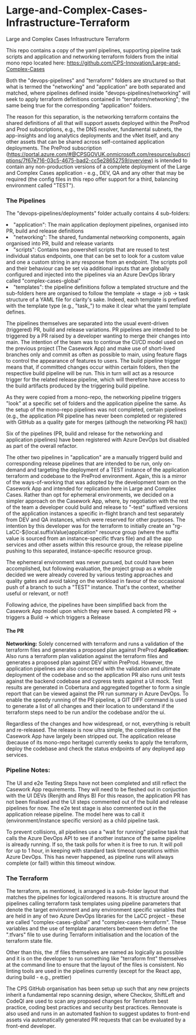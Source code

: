 # Large-and-Complex-Cases-Infrastructure-Terraform
Large and Complex Cases Infrastructure Terraform

This repo contains a copy of the yaml pipelines, supporting pipeline task scripts and application and networking terraform folders
from the initial mono repo located here: https://github.com/CPS-Innovation/Large-and-Complex-Cases

Both the "devops-pipelines" and "terraform" folders are structured so that what is termed the "networking" and "application" are both separated and matched,
where pipelines defined inside "devops-pipelines/networking" will seek to apply terraform definitions contained in
"terraform/networking"; the same being true for the corresponding "application" folders.

The reason for this separation, is the networking terraform contains the shared definitions of all that will support
assets deployed within the PreProd and Prod subscriptions, e.g., the DNS resolver, fundamental subnets, the app-insights and log analytics
deployments and the vNet itself, and any other assets that can be shared across self-contained application deployments. The PreProd subscription
(https://portal.azure.com/#@CPSGOVUK.onmicrosoft.com/resource/subscriptions/7f67e716-03c5-4675-bad2-cc5e28652759/overview) is intended to contain any non-production versions of a complete deployment of the Large and Complex
Cases application - e.g., DEV, QA and any other that may be required (the config files in this repo offer support for a third, balancing environment called "TEST").

### The Pipelines
The "devops-pipelines/deployments" folder actually contains 4 sub-folders:
<li>"application": The main application deployment pipelines, organised into PR, build and release definitions</li>
<li>"networking": The shared, fundamental networking components, again organised into PR, build and release variants</li>
<li>"scripts": Contains two powershell scripts that are reused to test individual status endpoints, one that can be set to look for a custom value and one a custom string in any response from an endpoint.
The scripts poll and their behaviour can be set via additional inputs that are globally configured and injected into the pipelines via an Azure DevOps library called "complex-cases-global"</li>
<li>"templates": the pipeline definitions follow a templated structure and the sub-folders here are organised to follow the template -> stage -> job -> task structure of a YAML file for clarity's sake. Indeed,
each template is prefixed with the template type (e.g., "task_") to make it clear what the yaml template defines.</li>

The pipelines themselves are separated into the usual event-driven (triggered) PR, build and release variations. PR pipelines are intended
to be triggered by a PR raised by a developer wanting to merge their changes into main. The intention of the team was to continue the CI/CD model
used on the previous project (The Casework App) and make use of short-lived branches only and commit as often as possible to main, using feature flags to control the appearance of features to users.
The build pipeline trigger means that, if committed changes occur within certain folders, then the respective build pipeline will be run.
This in turn will act as a resource trigger for the related release pipeline, which will therefore have access to the build artifacts produced
by the triggering build pipeline.

As they were copied from a mono-repo, the networking pipeline triggers "look" at a specific set of folders and the application pipeline the same.
As the setup of the mono-repo pipelines was not completed, certain pipelines (e.g., the application PR pipeline has never been completed or registered with GitHub as a quality gate for merges (although the networking PR has))

Six of the pipelines (PR, build and release for the networking and application pipelines) have been registered with Azure DevOps but disabled as part of the overall refactor.

The other two pipelines in "application" are a manually triggerd build and corresponding release pipelines that are intended to be run, only on-demand and targeting the deployment of a TEST instance
of the application terraform and codebase to the PreProd environment. Again, this is a mirror of the ways-of-working that was adopted by the development team on the Casework App and intended for replication here in Large and Complex Cases.
Rather than opt for ephemeral environments, we decided on a simpler approach on the Casework App, where, by negotiation with the rest of the team a developer could build and release to "-test" suffixed versions of the application instances a specific in-flight branch and test separately from DEV and QA instances,
which were reserved for other purposes. The intention by this developer was for the terraform to initially create an "rg-LaCC-${local.suffixValue}application" resource group (where the suffix value is sourced from an instance-specific tfvars file) and all the app services and other assets within this resource group, the release pipeline
pushing to this separated, instance-specific resource group.

The ephemeral environment was never pursued, but could have been accomplished, but following evaluation, the project group as a whole decided we were already covered by various testing approaches and quality gates
and avoid taking on the workload in favour of the occasional push of a branch to such a "TEST" instance. That's the context, whether useful or relevant, or not!!

Following advice, the pipelines have been simplified back from the Casework App model upon which they were based.
A completed PR -> triggers a Build -> which triggers a Release

#### The PR
<b>Networking:</b> Solely concerned with terraform and runs a validation of the terraform files and generates a proposed plan against PreProd
<b>Application:</b> Also runs a terraform plan validation against the terraform files and generates a proposed plan against DEV within PreProd.
However, the application pipelines are also concerned with the validation and ultimate deployment of the codebase and so the application PR also runs unit tests against the backend codebase and cypress tests against a UI mock.
Test results are generated in Cobertura and aggregated together to form a single report that can be viewed against the PR run summary in Azure DevOps.
To enable the speedy running of the PR pipeline, a GIT DIFF command is used to generate a list of all changes and their location to understand if the terraform steps need to be run and/or the codebase and/or the ui.

Regardless of the changes and how widespread, or not, everything is rebuilt and re-released.
The release is now ultra simple, the complexities of the Casework App have largely been stripped out.
The application release (because of its mono-repo heritage) currently seeks to apply the terraform, deploy the codebase and check the status endpoints of any deployed app services.

### Pipeline Notes:
The UI and e2e Testing Steps have not been completed and still reflect the Casework App requirements. They will need to be fleshed out in conjuction with the UI DEVs (Renjith and Rhys B)
For this reason, the application PR has not been finalised and the UI steps commented out of the build and release pipelines for now.
The e2e test stage is also commented out in the application release pipeline. The model here was to call it (environment/instance specific version) as a child pipeline task.

To prevent collisions, all pipelines use a "wait for running" pipeline task that calls the Azure DevOps API to see if another instance of the same pipeline is already running. If so, the task polls for when it is free to run.
It will poll for up to 1 hour, in keeping with standard task timeout operations within Azure DevOps.
This has never happened, as pipeline runs will always complete (or fail!) within this timeout window.

### The Terraform
The terraform, as mentioned, is arranged is a sub-folder layout that matches the pipelines for logical/ordered reasons.
It is structure around the pipelines calling terraform task templates using pipeline parameters that denote the target environment and any environment specific variables that are held in any of two Azure DevOps
libraries for the LaCC project - these are called "complex-cases-global" and "complex-cases-terraform". These variables and the use of template parameters between them define the ".tfvars" file to use during Terraform initialisation
and the location of the terraform state file.

Other than this, the .tf files themselves are named as logically as possible and it is on the developer to run something like "terraform fmt" themselves at the command line to ensure that the layout of the files is consistent.
No linting tools are used in the pipelines currently (except for the React app, during build - e.g., prettier)

The CPS GitHub organisation has been setup up such that any new projects inherit a fundamental repo scanning design, where Checkov, ShiftLeft and CodeQl are used to scan any proposed changes for Terraform best practice, coding best practices and security best practices.
Rennovate is also used and runs in an automated fashion to suggest updates to front-end assets via automatically generated PR requests that can be evaluated by a front-end developer.

